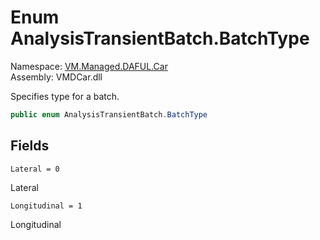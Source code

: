 # Enum AnalysisTransientBatch.BatchType

Namespace: [VM.Managed.DAFUL.Car](VM.Managed.DAFUL.Car.md)  
Assembly: VMDCar.dll  

Specifies type for a batch.

```csharp
public enum AnalysisTransientBatch.BatchType
```

## Fields

`Lateral = 0` 

Lateral



`Longitudinal = 1` 

Longitudinal




